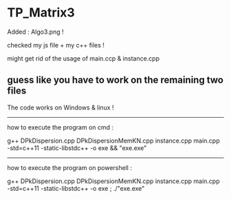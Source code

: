 # TP_Matrix3 

Added : Algo3.png ! 

checked my js file + my c++ files  !

might get rid of the usage of main.ccp & instance.cpp

guess like you have to work on the remaining two files
-------------------------------------------------------

The code works on Windows & linux ! 

-------------------------------------------------------


how to execute the program on cmd : 

g++ DPkDispersion.cpp DPkDispersionMemKN.cpp instance.cpp main.cpp  -std=c++11 -static-libstdc++ -o exe  && "exe.exe" 

-------------------------------------------------------


how to execute the program on powershell : 

g++ DPkDispersion.cpp DPkDispersionMemKN.cpp instance.cpp main.cpp  -std=c++11  -static-libstdc++ -o exe ; ./"exe.exe" 


